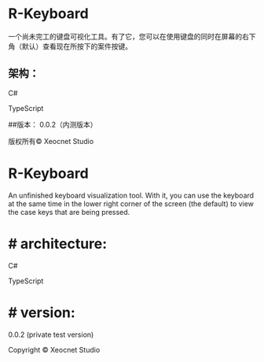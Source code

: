 # R-Keyboard

一个尚未完工的键盘可视化工具。有了它，您可以在使用键盘的同时在屏幕的右下角（默认）查看现在所按下的案件按键。

## 架构：
C#

TypeScript

##版本：
0.0.2（内测版本）

版权所有© Xeocnet Studio


# R-Keyboard

An unfinished keyboard visualization tool. With it, you can use the keyboard at the same time in the lower right corner of the screen (the default) to view the case keys that are being pressed.

# # architecture:

C#

TypeScript

# # version:

0.0.2 (private test version)

Copyright © Xeocnet Studio

